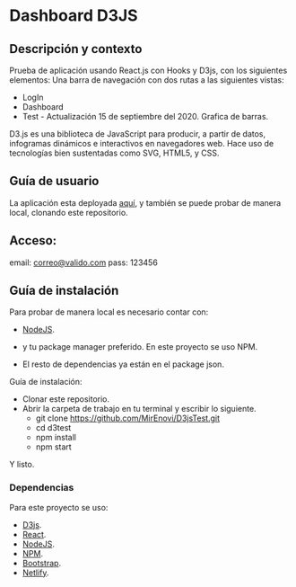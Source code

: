 
# Dashboard D3JS

## Descripción y contexto

Prueba de aplicación usando React.js con Hooks y D3js, con los siguientes elementos:
Una barra de navegación con dos rutas a las siguientes vistas:
- LogIn
- Dashboard
- Test - Actualización 15 de septiembre del 2020. Grafica de barras.

D3.js es una biblioteca de JavaScript para producir, a partir de datos, infogramas dinámicos e interactivos en navegadores web. Hace uso de tecnologías bien sustentadas como SVG, HTML5, y CSS.

## Guía de usuario

La aplicación esta deployada [aquí](https://vigorous-roentgen-946f83.netlify.app/), y también se puede probar de manera local, clonando este repositorio.

## Acceso:

email: correo@valido.com
pass: 123456


## Guía de instalación

Para probar de manera local es necesario contar con:
- [NodeJS](https://nodejs.org/es/).
- y tu package manager preferido. En este proyecto se uso NPM.

- El resto de dependencias ya están en el package json.


Guía de instalación:

- Clonar este repositorio.
- Abrir la carpeta de trabajo en tu terminal y escribir lo siguiente.
    - git clone https://github.com/MirEnovi/D3jsTest.git
    - cd d3test
    - npm install
    - npm start

Y listo.

### Dependencias

Para este proyecto se uso:
- [D3js](https://d3js.org/).
- [React](https://jedwatson.github.io/react-select/).
- [NodeJS](https://nodejs.org/es/).
- [NPM](https://www.npmjs.com/).
- [Bootstrap](https://getbootstrap.com/).
- [Netlify](https://app.netlify.com/).
